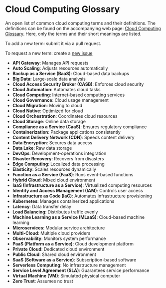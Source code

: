 # Cloud Computing Glossary

An open list of common cloud computing terms and their definitions. The definitions can be found on the accompanying web page: [Cloud Computing Glossary](https://cloudstudy.net/glossary). Here, only the terms and their short meanings are listed.

To add a new term: submit it via a pull request.

To request a new term: create a [new issue](https://github.com/cloudcommunity/Cloud-Computing-Glossary/issues/new)

- **API Gateway**: Manages API requests
- **Auto Scaling**: Adjusts resources automatically
- **Backup as a Service (BaaS)**: Cloud-based data backups
- **Big Data**: Large-scale data analysis
- **Cloud Access Security Broker (CASB)**: Enforces cloud security
- **Cloud Automation**: Automates cloud tasks
- **Cloud Computing**: Internet-based computing services
- **Cloud Governance**: Cloud usage management
- **Cloud Migration**: Moving to cloud
- **Cloud Native**: Optimized for cloud
- **Cloud Orchestration**: Coordinates cloud resources
- **Cloud Storage**: Online data storage
- **Compliance as a Service (CaaS)**: Ensures regulatory compliance
- **Containerization**: Package applications consistently
- **Content Delivery Network (CDN)**: Speeds content delivery
- **Data Encryption**: Secures data access
- **Data Lake**: Raw data storage
- **DevOps**: Development-operations integration
- **Disaster Recovery**: Recovers from disasters
- **Edge Computing**: Localized data processing
- **Elasticity**: Scales resources dynamically
- **Function as a Service (FaaS)**: Runs event-based functions
- **Hybrid Cloud**: Mixed cloud environment
- **IaaS (Infrastructure as a Service)**: Virtualized computing resources
- **Identity and Access Management (IAM)**: Controls user access
- **Infrastructure as Code (IaC)**: Automates infrastructure provisioning
- **Kubernetes**: Manages containerized applications
- **Latency**: Data transfer delay
- **Load Balancing**: Distributes traffic evenly
- **Machine Learning as a Service (MLaaS)**: Cloud-based machine learning
- **Microservices**: Modular service architecture
- **Multi-Cloud**: Multiple cloud providers
- **Observability**: Monitors system performance
- **PaaS (Platform as a Service)**: Cloud development platform
- **Private Cloud**: Dedicated cloud environment
- **Public Cloud**: Shared cloud environment
- **SaaS (Software as a Service)**: Subscription-based software
- **Serverless Computing**: No infrastructure management
- **Service Level Agreement (SLA)**: Guarantees service performance
- **Virtual Machine (VM)**: Simulated physical computer
- **Zero Trust**: Assumes no trust
